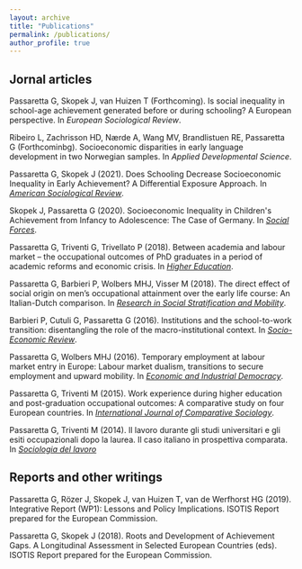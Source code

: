 ```yaml
---
layout: archive
title: "Publications"
permalink: /publications/
author_profile: true
---
```


## Jornal articles

Passaretta G, Skopek J, van Huizen T (Forthcoming). Is social inequality in school-age achievement generated before or during schooling? A European perspective. In _European Sociological Review_.

Ribeiro L, Zachrisson HD, Nærde A, Wang MV, Brandlistuen RE, Passaretta G (Forthcominbg). Socioeconomic disparities in early language development in two Norwegian samples. In _Applied Developmental Science_.

Passaretta G, Skopek J (2021). Does Schooling Decrease Socioeconomic Inequality in Early Achievement? A Differential Exposure Approach. In [_American Sociological Review_](https://journals.sagepub.com/doi/full/10.1177/00031224211049188).

Skopek J, Passaretta G (2020). Socioeconomic Inequality in Children's Achievement from Infancy to Adolescence: The Case of Germany.  In [_Social Forces_](https://academic.oup.com/sf/article/100/1/86/5924408?login=true).

Passaretta G, Triventi G, Trivellato P (2018). Between academia and labour market – the occupational outcomes of PhD graduates in a period of academic reforms and economic crisis.  In [_Higher Education_](https://link.springer.com/article/10.1007/s10734-018-0288-4).

Passaretta G, Barbieri P, Wolbers MHJ, Visser M (2018). The direct effect of social origin on men’s occupational attainment over the early life course: An Italian-Dutch comparison. In [_Research in Social Stratification and Mobility_](https://www.sciencedirect.com/science/article/pii/S0276562417300859?via%3Dihub).

Barbieri P, Cutuli G, Passaretta G (2016). Institutions and the school-to-work transition: disentangling the role of the macro-institutional context. In [_Socio-Economic Review_](https://academic.oup.com/ser/article/16/1/161/2890794).

Passaretta G, Wolbers MHJ (2016). Temporary employment at labour market entry in Europe: Labour market dualism, transitions to secure employment and upward mobility. In [_Economic and Industrial Democracy_](https://journals.sagepub.com/doi/full/10.1177/0143831X16652946).

Passaretta G, Triventi M (2015). Work experience during higher education and post-graduation occupational outcomes: A comparative study on four European countries. In [_International Journal of Comparative Sociology_](https://journals.sagepub.com/doi/10.1177/0020715215587772).

Passaretta G, Triventi M (2014). Il lavoro durante gli studi universitari e gli esiti occupazionali dopo la laurea. Il caso italiano in prospettiva comparata. In [_Sociologia del lavoro_](https://www.francoangeli.it/riviste/Scheda_Rivista.aspx?IDArticolo=52659&idRivista=83) 


## Reports and other writings
Passaretta G, Rözer J, Skopek J, van Huizen T, van de Werfhorst HG (2019). Integrative Report (WP1): Lessons and Policy Implications. ISOTIS Report prepared for the European Commission.

Passaretta G, Skopek J (2018). Roots and Development of Achievement Gaps. A Longitudinal Assessment in Selected European Countries (eds). ISOTIS Report prepared for the European Commission.


<!-- 








## Reports and others



<!--
This is your cheat sheet

Remember:

Pages_ contains the information that you want to show in your website for each "page": i.e: about.md
Data_ /navigation.yml contains the "layout" of your websites

#HEADLINE
##HEADLINE 2
##HEADLINE 3


[write here the word you want to be with the link](here the url)

write here to _italic_

write here to **bold**

This adds a circle before your phrase (item)

[whatever you write here would appear with underlined]

-->
